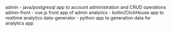 admin - java/postgresql app to account administration and CRUD operations
admin-front - vue.js front app of admin
analytics - kotlin/ClickHouse app to realtime analytics
data-generator - python app to generation data for analytics app
